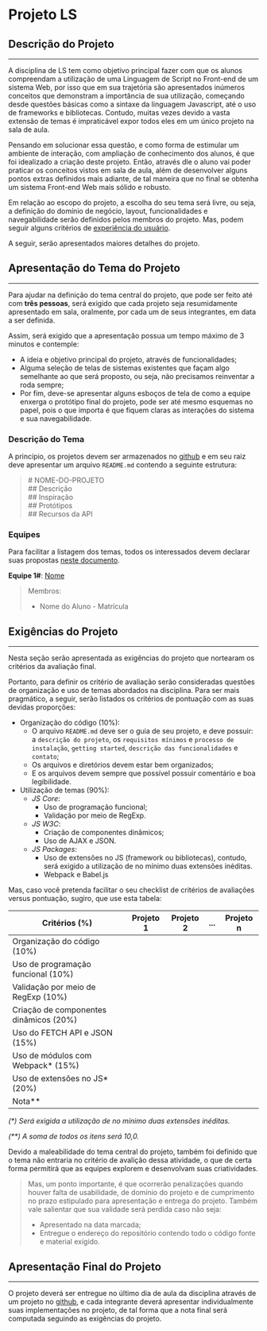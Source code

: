 # Projeto LS

## Descrição do Projeto

* * *

A disciplina de LS tem como objetivo principal fazer com que os alunos compreendam a utilização de uma Linguagem de Script no Front-end de um sistema Web, por isso que em sua trajetória são apresentados inúmeros conceitos que demonstram a importância de sua utilização, começando desde questões básicas como a sintaxe da linguagem Javascript, até o uso de frameworks e bibliotecas. Contudo, muitas vezes devido a vasta extensão de temas é impraticável expor todos eles em um único projeto na sala de aula.

Pensando em solucionar essa questão, e como forma de estimular um ambiente de interação, com ampliação de conhecimento dos alunos, é que foi idealizado a criação deste projeto. Então, através dle o aluno vai poder praticar os conceitos vistos em sala de aula, além de desenvolver alguns pontos extras definidos mais adiante, de tal maneira que no final se obtenha um sistema Front-end Web mais sólido e robusto.

Em relação ao escopo do projeto, a escolha do seu tema será livre, ou seja, a definição do domínio de negócio, layout, funcionalidades e navegabilidade serão definidos pelos membros do projeto. Mas, podem seguir alguns critérios de [experiência do usuário](https://developers.google.com/web/fundamentals/design-and-ux/ux-basics/).

A seguir, serão apresentados maiores detalhes do projeto.

## Apresentação do Tema do Projeto

* * *

Para ajudar na definição do tema central do projeto, que pode ser feito até com **três pessoas**, será exigido que cada projeto seja resumidamente apresentado em sala, oralmente, por cada um de seus integrantes, em data a ser definida.

Assim, será exigido que a apresentação possua um tempo máximo de 3 minutos e contemple:

* A ideia e objetivo principal do projeto, através de funcionalidades;
* Alguma seleção de telas de sistemas existentes que façam algo semelhante ao que será proposto, ou seja, não precisamos reinventar a roda sempre;
* Por fim, deve-se apresentar alguns esboços de tela de como a equipe enxerga o protótipo final do projeto, pode ser até mesmo esquemas no papel, pois o que importa é que fiquem claras as interações do sistema e sua navegabilidade.

### Descrição do Tema

A princípio, os projetos devem ser armazenados no [github](http://github.com/) e em seu raiz deve apresentar um arquivo `README.md` contendo a seguinte estrutura:

> &#35; NOME-DO-PROJETO<br>
> &#35;&#35; Descrição<br>
> &#35;&#35; Inspiração<br>
> &#35;&#35; Protótipos<br>
> &#35;&#35; Recursos da API

### Equipes

Para facilitar a listagem dos temas, todos os interessados devem declarar suas propostas [neste documento](https://padlet.com/lucachaves/projetols20172).

**Equipe 1#**: [Nome](https://github.com/username/repo)

> Membros:
> * Nome do Aluno - Matrícula

## Exigências do Projeto

* * *

Nesta seção serão apresentada as exigências do projeto que nortearam os critérios da avaliação final.

Portanto, para definir os critério de avaliação serão consideradas questões de organização e uso de temas abordados na disciplina. Para ser mais pragmático, a seguir, serão listados os critérios de pontuação com as suas devidas proporções:

* Organização do código (10%):
  - O arquivo `README.md` deve ser o guia de seu projeto, e deve possuir: a `descrição do projeto`, os `requisitos mínimos` e `processo de instalação`, `getting started`, `descrição das funcionalidades` e `contato`;
  - Os arquivos e diretórios devem estar bem organizados;
  - E os arquivos devem sempre que possível possuir comentário e boa legibilidade.
* Utilização de temas (90%):
  - *JS Core*:
    * Uso de programação funcional;
    * Validação por meio de RegExp.
  - *JS W3C*:
    * Criação de componentes dinâmicos;
    * Uso de AJAX e JSON.
  - *JS Packages*:
    * Uso de extensões no JS (framework ou bibliotecas), contudo, será exigido a utilização de no mínimo duas extensões inéditas.
    * Webpack e Babel.js

Mas, caso você pretenda facilitar o seu checklist de critérios de avaliações versus pontuação, sugiro, que use esta tabela:

Critérios (%)  | Projeto 1 | Projeto 2 | ... | Projeto n
-------------- | --------- | --------- | --- | ---------
Organização do código (10%)  |  |  | |
Uso de programação funcional (10%)  |  |  |  |
Validação por meio de RegExp (10%) |  |  |  |
Criação de componentes dinâmicos (20%) |  |  |  |
Uso do FETCH API e JSON (15%) |  |  |  |
Uso de módulos com Webpack* (15%) |  |  |  |
Uso de extensões no JS* (20%) |  |  |  |
Nota**  |  |  |  |

*(\*) Será exigida a utilização de no mínimo duas extensões inéditas.*

*(\*\*) A soma de todos os itens será 10,0.*

Devido a maleabilidade do tema central do projeto, também foi definido que o tema não entraria no critério de avalição dessa atividade, o que de certa forma permitirá que as equipes explorem e desenvolvam suas criatividades.

>Mas, um ponto importante, é que ocorrerão penalizações quando houver falta de usabilidade, de domínio do projeto e de cumprimento no prazo estipulado para apresentação e entrega do projeto. Também vale salientar que sua validade será perdida caso não seja:
>
>  * Apresentado na data marcada;
>  * Entregue o endereço do repositório contendo todo o código fonte e material exigido.

## Apresentação Final do Projeto

* * *

O projeto deverá ser entregue no último dia de aula da disciplina através de um projeto no [github](https://github.com/), e cada integrante deverá apresentar individualmente suas implementações no projeto,  de tal forma que a nota final será computada seguindo as exigências do projeto.

